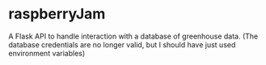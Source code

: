 # raspberryJam
A Flask API to handle interaction with a database of greenhouse data. (The database credentials are no longer valid, but I should have just used environment variables)
